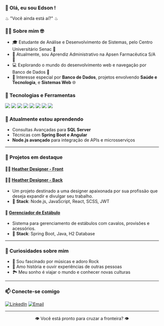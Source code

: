 ### 👋 Olá, eu sou Edson ! 
♨ "Você ainda está aí?" ♨ 

### 🧑‍💻 Sobre mim 🤓
- 🎓 Estudante de Análise e Desenvolvimento de Sistemas, pelo Centro Universitário Senac 🎒
- 💼 Atualmente, sou Aprendiz Administrativo na Apsen Farmacêutica S/A 💊
- 💻 Explorando o mundo do desenvolvimento web e navegação por Banco de Dados 🎲
- 🌟 Interesse especial por **Banco de Dados**, projetos envolvendo **Saúde e Tecnologia**, e **Sistemas Web** 🌐
  
### 🚀 Tecnologias e Ferramentas
<p align="left">
  <img src="https://img.shields.io/badge/JavaScript-F7DF1E?style=flat&logo=javascript&logoColor=black" />
  <img src="https://img.shields.io/badge/Node.js-339933?style=flat&logo=nodedotjs&logoColor=white" />
  <img src="https://img.shields.io/badge/React-61DAFB?style=flat&logo=react&logoColor=black" />
  <img src="https://img.shields.io/badge/Java-007396?style=flat&logo=java&logoColor=white" />
  <img src="https://img.shields.io/badge/MySQL-6DB33F?style=flat&logo=spring&logoColor=white" />
  <img src="https://img.shields.io/badge/SQL_Server-336791?style=flat&logo=postgresql&logoColor=white" />
  <img src="https://img.shields.io/badge/HTML5-E34F26?style=flat&logo=html5&logoColor=white" />
  <img src="https://img.shields.io/badge/CSS3-1572B6?style=flat&logo=css3&logoColor=white" />
</p>

### 🌱 Atualmente estou aprendendo
- Consultas Avançadas para **SQL Server**
- Técnicas com **Spring Boot e Angular**
- **Node.js avançado** para integração de APIs e microsserviços

---

### 🎲 Projetos em destaque

#### 👩‍🦰 [Heather Designer - Front](https://github.com/jovem-edson/frontEnd-heatherdesigner)
#### 👩‍🦰 [Heather Designer - Back](https://github.com/jovem-edson/backEnd-heatherdesigner)
  - Um projeto destinado a uma designer apaixonada por sua profissão que deseja expandir e divulgar seu trabalho. 
  - 🔹 **Stack**: Node.js, JavaScript, React, SCSS, JWT

#### 🏇 [Gerenciador de Estábulo](https://github.com/jovem-edson/Projeto-Integrador-4)
  - Sistema para gerenciamento de estábulos com cavalos, provisões e acessórios.
  - 🔹 **Stack**: Spring Boot, Java, H2 Database

---

### 🎸 Curiosidades sobre mim
- 🎵 Sou fascinado por músicas e adoro Rock
- 📜 Amo história e ouvir experiências de outras pessoas
- 🏞️ Meu sonho é viajar o mundo e conhecer novas culturas

---

### 📫 Conecte-se comigo
[![LinkedIn](https://img.shields.io/badge/LinkedIn-0077B5?style=flat&logo=linkedin&logoColor=white)](https://br.linkedin.com/in/edson-correia-531667239)
[![Email](https://img.shields.io/badge/Email-D14836?style=flat&logo=gmail&logoColor=white)](mailto:edsoncorreia997@gmail.com)

---
<p align="center">👁️ Você está pronto para cruzar a fronteira? 👁️</p>


